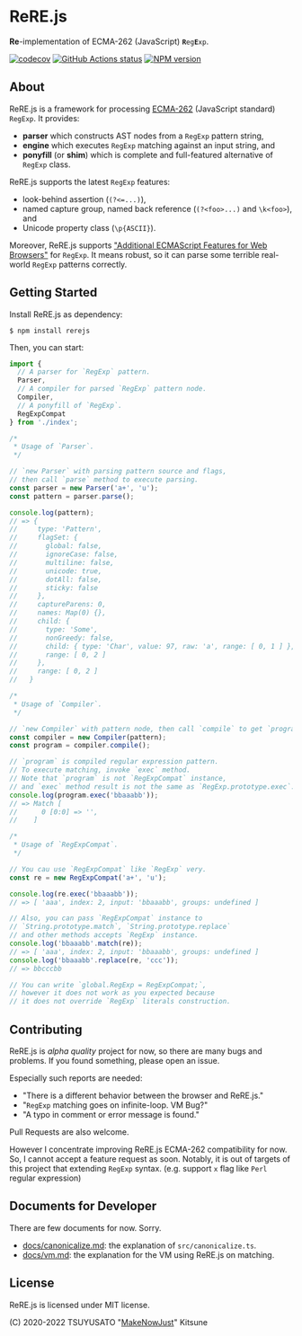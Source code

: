 # ReRE.js

<p>
  <b>Re</b>-implementation of ECMA-262 (JavaScript) <code><b>R</b>eg<b>E</b>xp</code>.
</p>

[![codecov](https://codecov.io/gh/MakeNowJust/rerejs/branch/master/graph/badge.svg)](https://codecov.io/gh/MakeNowJust/rerejs)
[![GitHub Actions status](https://github.com/MakeNowJust/rerejs/workflows/test/badge.svg)](https://github.com/MakeNowJust/rerejs/actions)
[![NPM version](https://img.shields.io/npm/v/rerejs)](https://www.npmjs.com/package/rerejs)

## About

ReRE.js is a framework for processing [ECMA-262][] (JavaScript standard) `RegExp`.
It provides:

- **parser** which constructs AST nodes from a `RegExp` pattern string,
- **engine** which executes `RegExp` matching against an input string, and
- **ponyfill** (or **shim**) which is complete and full-featured alternative of `RegExp` class.

ReRE.js supports the latest `RegExp` features:

- look-behind assertion (`(?<=...)`),
- named capture group, named back reference (`(?<foo>...)` and `\k<foo>`), and
- Unicode property class (`\p{ASCII}`).

Moreover, ReRE.js supports ["Additional ECMAScript Features for Web Browsers"][] for `RegExp`.
It means robust, so it can parse some terrible real-world `RegExp` patterns correctly.

[ECMA-262]: https://www.ecma-international.org/ecma-262/10.0/index.html
["Additional ECMAScript Features for Web Browsers"]: https://www.ecma-international.org/ecma-262/10.0/index.html#sec-regular-expressions-patterns

## Getting Started

Install ReRE.js as dependency:

```console
$ npm install rerejs
```

Then, you can start:

```javascript
import {
  // A parser for `RegExp` pattern.
  Parser,
  // A compiler for parsed `RegExp` pattern node.
  Compiler,
  // A ponyfill of `RegExp`.
  RegExpCompat
} from './index';

/*
 * Usage of `Parser`.
 */

// `new Parser` with parsing pattern source and flags,
// then call `parse` method to execute parsing.
const parser = new Parser('a+', 'u');
const pattern = parser.parse();

console.log(pattern);
// => {
//     type: 'Pattern',
//     flagSet: {
//       global: false,
//       ignoreCase: false,
//       multiline: false,
//       unicode: true,
//       dotAll: false,
//       sticky: false
//     },
//     captureParens: 0,
//     names: Map(0) {},
//     child: {
//       type: 'Some',
//       nonGreedy: false,
//       child: { type: 'Char', value: 97, raw: 'a', range: [ 0, 1 ] },
//       range: [ 0, 2 ]
//     },
//     range: [ 0, 2 ]
//   }

/*
 * Usage of `Compiler`.
 */

// `new Compiler` with pattern node, then call `compile` to get `program`.
const compiler = new Compiler(pattern);
const program = compiler.compile();

// `program` is compiled regular expression pattern.
// To execute matching, invoke `exec` method.
// Note that `program` is not `RegExpCompat` instance,
// and `exec` method result is not the same as `RegExp.prototype.exec`.
console.log(program.exec('bbaaabb'));
// => Match [
//      0 [0:0] => '',
//    ]

/*
 * Usage of `RegExpCompat`.
 */

// You cau use `RegExpCompat` like `RegExp` very.
const re = new RegExpCompat('a+', 'u');

console.log(re.exec('bbaaabb'));
// => [ 'aaa', index: 2, input: 'bbaaabb', groups: undefined ]

// Also, you can pass `RegExpCompat` instance to
// `String.prototype.match`, `String.prototype.replace`
// and other methods accepts `RegExp` instance.
console.log('bbaaabb'.match(re));
// => [ 'aaa', index: 2, input: 'bbaaabb', groups: undefined ]
console.log('bbaaabb'.replace(re, 'ccc'));
// => bbcccbb

// You can write `global.RegExp = RegExpCompat;`,
// however it does not work as you expected because
// it does not override `RegExp` literals construction.
```

## Contributing

ReRE.js is *alpha quality* project for now, so there are many bugs and problems.
If you found something, please open an issue.

Especially such reports are needed:

- "There is a different behavior between the browser and ReRE.js."
- "`RegExp` matching goes on infinite-loop. VM Bug?"
- "A typo in comment or  error message is found."

Pull Requests are also welcome.

However I concentrate improving ReRE.js ECMA-262 compatibility for now.
So, I cannot accept a feature request as soon.
Notably, it is out of targets of this project that extending `RegExp` syntax.
(e.g. support `x` flag like  `Perl` regular expression)

## Documents for Developer

There are few documents for now. Sorry.

- [docs/canonicalize.md](docs/canonicalize.md): the explanation of `src/canonicalize.ts`.
- [docs/vm.md](docs/vm.md): the explanation for the VM using ReRE.js on matching.

## License

ReRE.js is licensed under MIT license.

(C) 2020-2022 TSUYUSATO "[MakeNowJust][]" Kitsune

[MakeNowJust]: https://github.com/MakeNowJust
